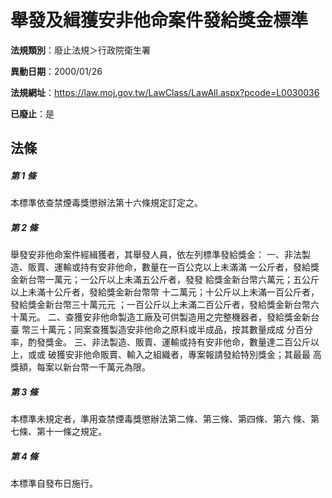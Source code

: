 # 舉發及緝獲安非他命案件發給獎金標準

**法規類別**：廢止法規＞行政院衛生署

**異動日期**：2000/01/26  

**法規網址**：https://law.moj.gov.tw/LawClass/LawAll.aspx?pcode=L0030036

**已廢止**：是



## 法條
##### 第 1 條
本標準依查禁煙毒獎懲辦法第十六條規定訂定之。

##### 第 2 條
舉發安非他命案件經緝獲者，其舉發人員，依左列標準發給獎金：
一、非法製造、販賣、運輸或持有安非他命，數量在一百公克以上未滿滿
    一公斤者，發給獎金新台幣一萬元；一公斤以上未滿五公斤者，發發
    給獎金新台幣六萬元；五公斤以上未滿十公斤者，發給獎金新台幣幣
    十二萬元；十公斤以上未滿一百公斤者，發給獎金新台幣三十萬元元
    ；一百公斤以上未滿二百公斤者，發給獎金新台幣六十萬元。
二、查獲安非他命製造工廠及可供製造用之完整機器者，發給獎金新台臺
    幣三十萬元；同案查獲製造安非他命之原料或半成品，按其數量成成
    分百分率，酌發獎金。
三、非法製造、販賣、運輸或持有安非他命，數量達二百公斤以上，或或
    破獲安非他命販賣、輸入之組織者，專案報請發給特別獎金；其最最
    高獎額，每案以新台幣一千萬元為限。


##### 第 3 條
本標準未規定者，準用查禁煙毒獎懲辦法第二條、第三條、第四條、第六
條、第七條、第十一條之規定。

##### 第 4 條
本標準自發布日施行。


